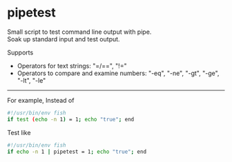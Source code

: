 # pipetest

Small script to test command line output with pipe.   
Soak up standard input and test output.

Supports 
- Operators for text strings: "=/==",  "!="
- Operators to compare and examine numbers: "-eq", "-ne", "-gt", "-ge", "-lt", "-le"

---

For example, Instead of 
```sh
#!/usr/bin/env fish
if test (echo -n 1) = 1; echo "true"; end
```

Test like
```sh
#!/usr/bin/env fish
if echo -n 1 | pipetest = 1; echo "true"; end
```
